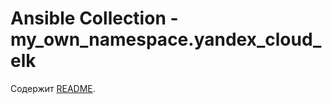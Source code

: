 # Ansible Collection - my_own_namespace.yandex_cloud_elk

Содержит [README](/root/my_own_collection/README.md).
